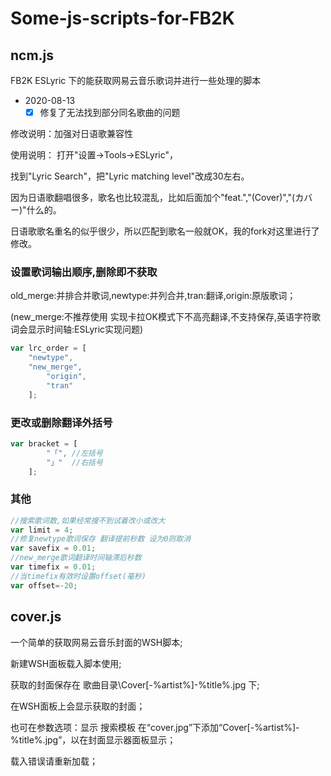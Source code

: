 # Some-js-scripts-for-FB2K

## ncm.js
FB2K ESLyric 下的能获取网易云音乐歌词并进行一些处理的脚本

- 2020-08-13
  - [x] 修复了无法找到部分同名歌曲的问题

修改说明：加强对日语歌兼容性

使用说明：
打开"设置->Tools->ESLyric"，

找到"Lyric Search"，把"Lyric matching level"改成30左右。

因为日语歌翻唱很多，歌名也比较混乱，比如后面加个"feat.","(Cover)","(カバー)"什么的。

日语歌歌名重名的似乎很少，所以匹配到歌名一般就OK，我的fork对这里进行了修改。

### 设置歌词输出顺序,删除即不获取
old_merge:并排合并歌词,newtype:并列合并,tran:翻译,origin:原版歌词；

(new_merge:不推荐使用 实现卡拉OK模式下不高亮翻译,不支持保存,英语字符歌词会显示时间轴:ESLyric实现问题)
``` javascript
var lrc_order = [
	"newtype",
	"new_merge",
        "origin",
        "tran"
    ];
```

### 更改或删除翻译外括号
``` javascript
var bracket = [ 
        "「", //左括号
		"」"  //右括号
    ];
```

### 其他
``` javascript
//搜索歌词数,如果经常搜不到试着改小或改大
var limit = 4;
//修复newtype歌词保存 翻译提前秒数 设为0则取消
var savefix = 0.01;
//new_merge歌词翻译时间轴滞后秒数
var timefix = 0.01;
//当timefix有效时设置offset(毫秒)
var offset=-20;
```

## cover.js
一个简单的获取网易云音乐封面的WSH脚本;

新建WSH面板载入脚本使用;

获取的封面保存在 歌曲目录\Cover[-%artist%]-%title%.jpg 下;

在WSH面板上会显示获取的封面；

也可在参数选项：显示 搜索模板 在“cover.jpg”下添加“Cover[-%artist%]-%title%.jpg”，以在封面显示器面板显示；

载入错误请重新加载；
